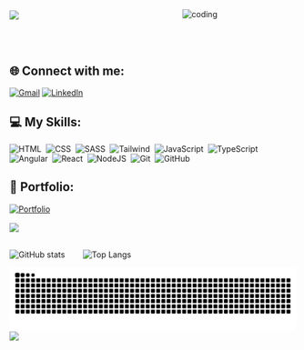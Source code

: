 <img align="right" width="200" src="https://media.giphy.com/media/YAnpMSHcurJVS/giphy.gif?cid=ecf05e473td11suapn4rt64qy041vp79uknhqbsy39rchjss&ep=v1_gifs_search&rid=giphy.gif&ct=g" alt="coding">

<img align="center" src="https://readme-typing-svg.demolab.com?font=exo+2&size=24&pause=100&color=790975&center=true&vCenter=true&width=435&lines=I'm+Front-end+Developer!">

<br><br>

## 🌐 Connect with me:

[![Gmail](https://img.shields.io/badge/Gmail-D14836?style=for-the-badge&logo=gmail&logoColor=white)](mailto:suzaane97@gmail.com)
[![LinkedIn](https://img.shields.io/badge/linkedin-%230077B5.svg?style=for-the-badge&logo=linkedin&logoColor=white)](https://www.linkedin.com/in/mariasuzane/)

## 💻 My Skills:

![HTML](https://img.shields.io/badge/HTML5-E34F26?style=for-the-badge&logo=html5&logoColor=white)&nbsp;
![CSS](https://img.shields.io/badge/CSS3-1572B6?style=for-the-badge&logo=css3&logoColor=white)&nbsp;
![SASS](https://img.shields.io/badge/Sass-CC6699?style=for-the-badge&logo=sass&logoColor=white)&nbsp;
![Tailwind](https://img.shields.io/badge/tailwindcss-%2338B2AC.svg?style=for-the-badge&logo=tailwind-css&logoColor=white)&nbsp;
![JavaScript](https://img.shields.io/badge/JavaScript-F7DF1E?style=for-the-badge&logo=javascript&logoColor=black)&nbsp;
![TypeScript](https://img.shields.io/badge/TypeScript-007ACC?style=for-the-badge&logo=typescript&logoColor=white)&nbsp;
![Angular](https://img.shields.io/badge/Angular-DD0031?style=for-the-badge&logo=angular&logoColor=white)&nbsp;
![React](https://img.shields.io/badge/React-20232A?style=for-the-badge&logo=react&logoColor=61DAFB)&nbsp;
![NodeJS](https://img.shields.io/badge/node.js-6DA55F?style=for-the-badge&logo=node.js&logoColor=white)&nbsp;
![Git](https://img.shields.io/badge/GIT-E44C30?style=for-the-badge&logo=git&logoColor=white)&nbsp;
![GitHub](https://img.shields.io/badge/GitHub-100000?style=for-the-badge&logo=github&logoColor=white)&nbsp;

## 🔗 Portfolio:

[![Portfolio](https://img.shields.io/badge/My&nbsp;Portfolio-790975?style=for-the-badge&logo=todoist&logoColor=white)](https://sdesuzane.github.io/)

<img align="center" src="https://www.animatedimages.org/data/media/562/animated-line-image-0498.gif" width="1920"></br></br>

![GitHub stats](https://github-readme-stats-git-masterrstaa-rickstaa.vercel.app/api?username=sdesuzane&theme=radical&showicons=true&hideborder=false&layout=compact)&nbsp;&nbsp;&nbsp;&nbsp;&nbsp;&nbsp;&nbsp;
![Top Langs](https://github-readme-stats.vercel.app/api/top-langs/?username=sdesuzane&hide_progress=true&theme=radical&showicons=true&hideborder=false&layout=compact)

<picture>
  <source media="(prefers-color-scheme: dark)" srcset="https://raw.githubusercontent.com/sdesuzane/sdesuzane/output/github-contribution-grid-snake-dark.svg">
  <img alt="github contribution grid snake animation" src="https://raw.githubusercontent.com/sdesuzane/sdesuzane/output/github-contribution-grid-snake.svg">
</picture>

</br>

<div align="left">
  <a href="https://www.canva.com/design/DAGP09wqzNw/QXUgGimjb3x0QgtpP88z4A/view?utm_content=DAGP09wqzNw&utm_campaign=designshare&utm_medium=link&utm_source=editor" target="_blank">
  <img src="https://img.shields.io/badge/CV-Maria_suzane-790975" height="40"/>
  </a>
</div>
